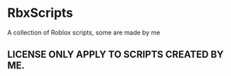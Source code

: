 # RbxScripts
A collection of Roblox scripts, some are made by me
## LICENSE ONLY APPLY TO SCRIPTS CREATED BY ME.